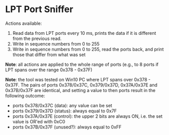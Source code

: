 # LPT Port Sniffer

Actions available:

1. Read data from LPT ports every 10 ms, prints the data if it is different from the previous read.
2. Write in sequence numbers from 0 to 255
3. Write in sequence numbers from 0 to 255, read the ports back, and print those that differ from what was set

**Note**: all actions are applied to the whole range of ports (e.g., to 8 ports if LPT spans over the range 0x378 - 0x37F)

**Note**: the tool was tested on Win10 PC where LPT spans over 0x378 - 0x37F. The pairs of ports 0x378/0x37C, 0x379/0x37D, 0x37A/0x37E and 0x37B/0x37F are identical, and setting a value to then ports result in the following outcome:
* ports 0x378/0x37C (data): any value can be set
* ports 0x379/0x37D (status): always equal to 0x7F
* ports 0x37A/0x37E (control): the upper 2 bits are always ON, i.e. the set value is OR'ed with 0xC0
* ports 0x37B/0x37F (unused?): always equal to 0xFF
